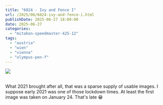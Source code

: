 ```yaml
---
title: "6824 - Ivy and Fence I"
url: /2025/06/6824-ivy-and-fence-i.html
publishDate: 2025-06-27 18:00:00
date: 2025-06-27
categories:
  - "mitakon-speedmaster-425-12"
tags:
  - "austria"
  - "wien"
  - "vienna"
  - "olympus-pen-f"
---
```

<div class="container">
<div class="center"><a target="_blank" href="https://d25zfm9zpd7gm5.cloudfront.net/1200x1200/2021/20210124_121940_lr.jpg"><img class="webfeedsFeaturedVisual" src="https://d25zfm9zpd7gm5.cloudfront.net/0600x0600/2021/20210124_121940_lr.jpg" /></a></div>
</div>
<br />

What 2021 brought after all, that was a sparse supply of
usable images. I suppose early 2021 was one of those
lockdown times. At least the first image was taken on
January 24. That's late :grin:
